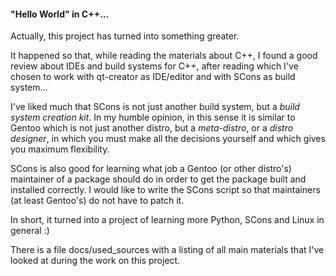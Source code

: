 #### "Hello World" in C++...

Actually, this project has turned into something greater.  
  
It happened so that, while reading the materials about C++, I found a good review about IDEs and build systems 
for C++, after reading which I've chosen to work with qt-creator as IDE/editor and with SCons as build system...  
  
I've liked much that SCons is not just another build system, but a *build system creation kit*. In my humble opinion, in 
this sense it is similar to Gentoo which is not just another distro, but a *meta-distro*, or a *distro designer*, in which 
you must make all the decisions yourself and which gives you maximum flexibility.  
  
SCons is also good for learning what job a Gentoo (or other distro's) maintainer of a package should do in order to get the 
package built and installed correctly. I would like to write the SCons script so that maintainers (at least Gentoo's) do 
not have to patch it.  
  
In short, it turned into a project of learning more Python, SCons and Linux in general :)  
  
There is a file docs/used_sources with a listing of all main materials that I've looked at during the work on this project.
